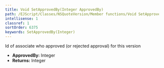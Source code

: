```yaml
---
title: Void SetApprovedBy(Integer ApprovedBy)
path: /EJScript/Classes/NSQuoteVersion/Member functions/Void SetApprovedBy(Integer p_0)
intellisense: 1
classref: 1
sortOrder: 6375
keywords: SetApprovedBy(Integer)
---
```



Id of associate who approved (or rejected approval) for this version



* **ApprovedBy:** Integer
* **Returns:** Integer


